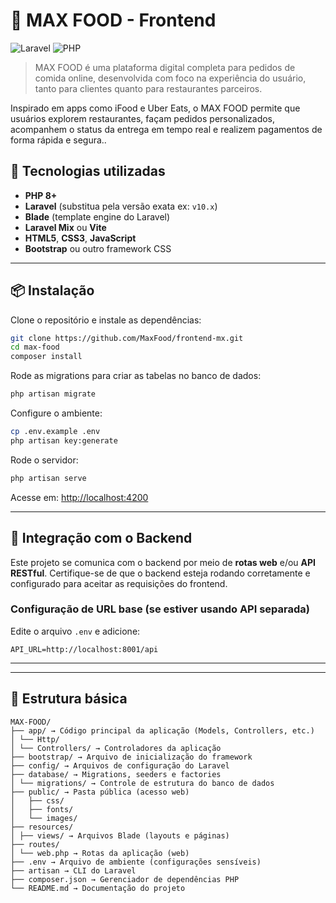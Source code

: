 
# 🍔 MAX FOOD - Frontend

![Laravel](https://img.shields.io/badge/Laravel-Framework-red)
![PHP](https://img.shields.io/badge/PHP-8%2B-blue)


> MAX FOOD é uma plataforma digital completa para pedidos de comida online, desenvolvida com foco na experiência do usuário, tanto para clientes quanto para restaurantes parceiros.

Inspirado em apps como iFood e Uber Eats, o MAX FOOD permite que usuários explorem restaurantes, façam pedidos personalizados, acompanhem o status da entrega em tempo real e realizem pagamentos de forma rápida e segura..


## 🚀 Tecnologias utilizadas

- **PHP 8+**
- **Laravel** (substitua pela versão exata ex: `v10.x`)
- **Blade** (template engine do Laravel)
- **Laravel Mix** ou **Vite**
- **HTML5**, **CSS3**, **JavaScript**
- **Bootstrap** ou outro framework CSS

---

## 📦 Instalação

Clone o repositório e instale as dependências:

```bash
git clone https://github.com/MaxFood/frontend-mx.git
cd max-food
composer install
```


Rode as migrations para criar as tabelas no banco de dados:

```bash
php artisan migrate
```


Configure o ambiente:

```bash
cp .env.example .env
php artisan key:generate
```

Rode o servidor:

```bash
php artisan serve
```

Acesse em: [http://localhost:4200](http://localhost:4200)

---

## 🔗 Integração com o Backend

Este projeto se comunica com o backend por meio de **rotas web** e/ou **API RESTful**. Certifique-se de que o backend esteja rodando corretamente e configurado para aceitar as requisições do frontend.

### Configuração de URL base (se estiver usando API separada)

Edite o arquivo `.env` e adicione:

```env
API_URL=http://localhost:8001/api
```

---

---

## 📁 Estrutura básica

```
MAX-FOOD/
├── app/ → Código principal da aplicação (Models, Controllers, etc.)
│ └── Http/
│ └── Controllers/ → Controladores da aplicação
├── bootstrap/ → Arquivo de inicialização do framework
├── config/ → Arquivos de configuração do Laravel
├── database/ → Migrations, seeders e factories
│ └── migrations/ → Controle de estrutura do banco de dados
├── public/ → Pasta pública (acesso web)
│   ├── css/
│   ├── fonts/
│   └── images/
├── resources/
│ ├── views/ → Arquivos Blade (layouts e páginas)
├── routes/
│ └── web.php → Rotas da aplicação (web)
├── .env → Arquivo de ambiente (configurações sensíveis)
├── artisan → CLI do Laravel
├── composer.json → Gerenciador de dependências PHP
└── README.md → Documentação do projeto
```


